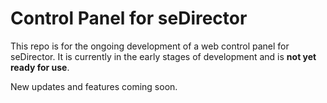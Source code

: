 # Control Panel for seDirector

This repo is for the ongoing development of a web control panel for seDirector. It is currently in the early stages of development and is **not yet ready for use**.

New updates and features coming soon. 
